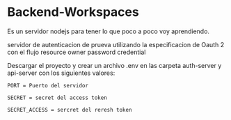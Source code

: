 # Backend-Workspaces
Es un servidor nodejs para tener lo que poco a poco voy aprendiendo.


servidor de autenticacion de prueva utilizando la especificacion de Oauth 2 con el flujo 
resource owner password credential 

Descargar el proyecto y crear un archivo .env en las carpeta auth-server 
y api-server con los siguientes valores:

`PORT = Puerto del servidor`

`SECRET = secret del access token`

`SECRET_ACCESS = sercret del reresh token`


